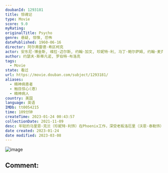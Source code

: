 ```yaml
---
doubanId: 1293181
title: 惊魂记
type: Movie
score: 9.0
myRating: 
originalTitle: Psycho
genre: 悬疑, 惊悚, 恐怖
datePublished: 1960-06-16
director: 阿尔弗雷德·希区柯克
actor: 安东尼·博金斯, 维拉·迈尔斯, 约翰·加文, 珍妮特·利, 马丁·鲍尔萨姆, 约翰·麦克因泰, 西蒙·奥克兰, 弗兰克·艾伯森, 帕特里夏·希区柯克, 沃恩·泰勒, 卢伦·塔特尔, 约翰·安德森, 莫特·米尔斯, 吉特·卡森, 维吉尼亚·格雷格, 阿尔弗雷德·希区柯克, 珍妮特·诺兰, 罗伯特·奥斯本, 海伦·华莱士, 沃尔特·培根, 弗朗西斯·德塞尔斯, 乔治·多克斯塔德, 乔治·埃尔德雷奇, 哈珀·弗莱厄蒂, 萨姆·弗林特, 弗兰克·基尔蒙德, 泰德·奈特, 帕特·麦卡弗里, 汉斯, 弗雷德·谢威勒
author: 约瑟夫·斯蒂凡诺, 罗伯特·布洛克
tags:
  - Movie
state: 看过
url: https://movie.douban.com/subject/1293181/
aliases:
  - 精神病患者
  - 触目惊心(港)
  - 精神病人
country: 美国
language: 英语
IMDb: tt0054215
time: 109分钟
createTime: 2023-01-24 00:43:57
collectionDate: 2021-11-09
desc: 年轻的马里恩·克兰（珍妮特·利饰）在Phoenix工作，深受老板洛厄里（沃恩·泰勒饰）信任。男友萨姆·卢米斯（约翰·加文饰）在Fairvale经营一家五金店，因要替亡父还债又要支付前妻赡养费而无...
date created: 2023-01-24
date modified: 2023-03-08
---
```


![image](p1021883305.jpg)

Comment:
---
